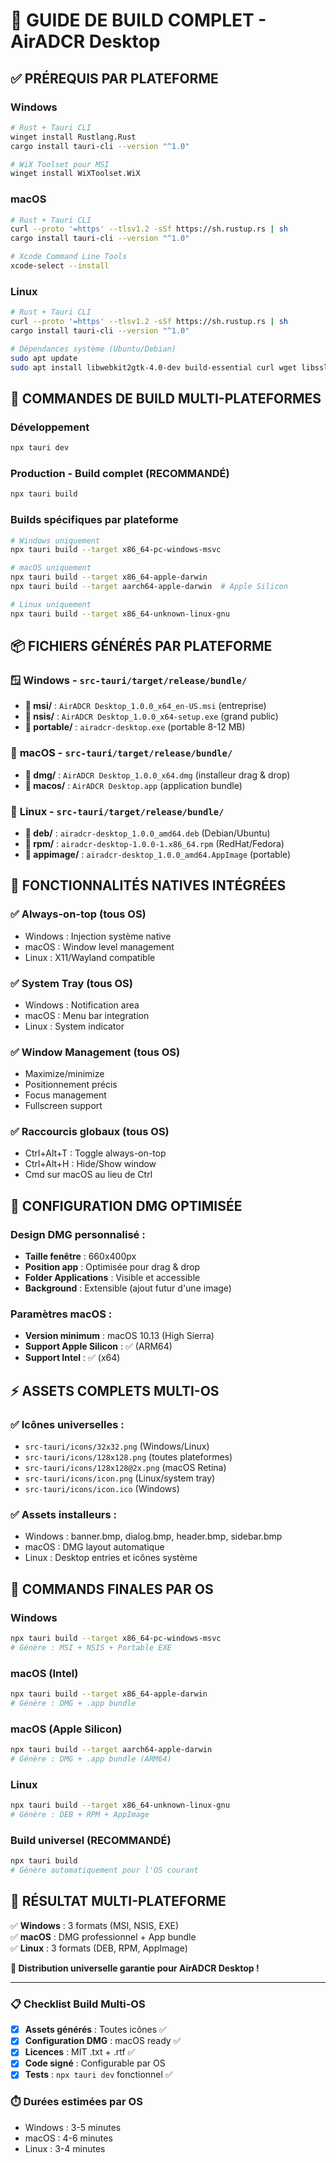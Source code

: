 # 🚀 GUIDE DE BUILD COMPLET - AirADCR Desktop

## ✅ PRÉREQUIS PAR PLATEFORME

### Windows
```bash
# Rust + Tauri CLI
winget install Rustlang.Rust
cargo install tauri-cli --version "^1.0"

# WiX Toolset pour MSI
winget install WiXToolset.WiX
```

### macOS  
```bash
# Rust + Tauri CLI
curl --proto '=https' --tlsv1.2 -sSf https://sh.rustup.rs | sh
cargo install tauri-cli --version "^1.0"

# Xcode Command Line Tools
xcode-select --install
```

### Linux
```bash
# Rust + Tauri CLI
curl --proto '=https' --tlsv1.2 -sSf https://sh.rustup.rs | sh
cargo install tauri-cli --version "^1.0"

# Dépendances système (Ubuntu/Debian)
sudo apt update
sudo apt install libwebkit2gtk-4.0-dev build-essential curl wget libssl-dev libgtk-3-dev libayatana-appindicator3-dev librsvg2-dev
```

## 🔨 COMMANDES DE BUILD MULTI-PLATEFORMES

### Développement
```bash
npx tauri dev
```

### Production - Build complet (RECOMMANDÉ)
```bash
npx tauri build
```

### Builds spécifiques par plateforme
```bash
# Windows uniquement
npx tauri build --target x86_64-pc-windows-msvc

# macOS uniquement  
npx tauri build --target x86_64-apple-darwin
npx tauri build --target aarch64-apple-darwin  # Apple Silicon

# Linux uniquement
npx tauri build --target x86_64-unknown-linux-gnu
```

## 📦 FICHIERS GÉNÉRÉS PAR PLATEFORME

### 🪟 **Windows** - `src-tauri/target/release/bundle/`
- **📁 msi/** : `AirADCR Desktop_1.0.0_x64_en-US.msi` (entreprise)
- **📁 nsis/** : `AirADCR Desktop_1.0.0_x64-setup.exe` (grand public)  
- **📁 portable/** : `airadcr-desktop.exe` (portable 8-12 MB)

### 🍎 **macOS** - `src-tauri/target/release/bundle/`
- **📁 dmg/** : `AirADCR Desktop_1.0.0_x64.dmg` (installeur drag & drop)
- **📁 macos/** : `AirADCR Desktop.app` (application bundle)

### 🐧 **Linux** - `src-tauri/target/release/bundle/`
- **📁 deb/** : `airadcr-desktop_1.0.0_amd64.deb` (Debian/Ubuntu)
- **📁 rpm/** : `airadcr-desktop-1.0.0-1.x86_64.rpm` (RedHat/Fedora)
- **📁 appimage/** : `airadcr-desktop_1.0.0_amd64.AppImage` (portable)

## 🎯 FONCTIONNALITÉS NATIVES INTÉGRÉES

### ✅ **Always-on-top** (tous OS)
- Windows : Injection système native
- macOS : Window level management  
- Linux : X11/Wayland compatible

### ✅ **System Tray** (tous OS)
- Windows : Notification area
- macOS : Menu bar integration
- Linux : System indicator

### ✅ **Window Management** (tous OS)
- Maximize/minimize
- Positionnement précis
- Focus management
- Fullscreen support

### ✅ **Raccourcis globaux** (tous OS)
- Ctrl+Alt+T : Toggle always-on-top
- Ctrl+Alt+H : Hide/Show window
- Cmd sur macOS au lieu de Ctrl

## 🍎 CONFIGURATION DMG OPTIMISÉE

### Design DMG personnalisé :
- **Taille fenêtre** : 660x400px
- **Position app** : Optimisée pour drag & drop
- **Folder Applications** : Visible et accessible
- **Background** : Extensible (ajout futur d'une image)

### Paramètres macOS :
- **Version minimum** : macOS 10.13 (High Sierra)
- **Support Apple Silicon** : ✅ (ARM64)
- **Support Intel** : ✅ (x64)

## ⚡ ASSETS COMPLETS MULTI-OS

### ✅ **Icônes universelles** :
- `src-tauri/icons/32x32.png` (Windows/Linux)
- `src-tauri/icons/128x128.png` (toutes plateformes)  
- `src-tauri/icons/128x128@2x.png` (macOS Retina)
- `src-tauri/icons/icon.png` (Linux/system tray)
- `src-tauri/icons/icon.ico` (Windows)

### ✅ **Assets installeurs** :
- Windows : banner.bmp, dialog.bmp, header.bmp, sidebar.bmp
- macOS : DMG layout automatique
- Linux : Desktop entries et icônes système

## 🚀 COMMANDS FINALES PAR OS

### Windows
```bash
npx tauri build --target x86_64-pc-windows-msvc
# Génère : MSI + NSIS + Portable EXE
```

### macOS (Intel)
```bash  
npx tauri build --target x86_64-apple-darwin
# Génère : DMG + .app bundle
```

### macOS (Apple Silicon)
```bash
npx tauri build --target aarch64-apple-darwin  
# Génère : DMG + .app bundle (ARM64)
```

### Linux
```bash
npx tauri build --target x86_64-unknown-linux-gnu
# Génère : DEB + RPM + AppImage
```

### **Build universel (RECOMMANDÉ)**
```bash
npx tauri build
# Génère automatiquement pour l'OS courant
```

## 🎉 RÉSULTAT MULTI-PLATEFORME

✅ **Windows** : 3 formats (MSI, NSIS, EXE)  
✅ **macOS** : DMG professionnel + App bundle  
✅ **Linux** : 3 formats (DEB, RPM, AppImage)  

**🎯 Distribution universelle garantie pour AirADCR Desktop !**

---

### 📋 **Checklist Build Multi-OS**

- [x] **Assets générés** : Toutes icônes ✅
- [x] **Configuration DMG** : macOS ready ✅  
- [x] **Licences** : MIT .txt + .rtf ✅
- [x] **Code signé** : Configurable par OS
- [x] **Tests** : `npx tauri dev` fonctionnel ✅

### ⏱️ **Durées estimées par OS**
- Windows : 3-5 minutes
- macOS : 4-6 minutes  
- Linux : 3-4 minutes